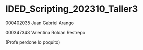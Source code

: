 # IDED_Scripting_202310_Taller3

000402035 Juan Gabriel Arango

000347343 Valentina Roldán Restrepo

(Profe perdone lo poquito)

